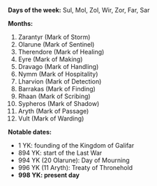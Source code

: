 **Days of the week:** Sul, Mol, Zol, Wir, Zor, Far, Sar

**Months:**
1. Zarantyr (Mark of Storm)
2. Olarune (Mark of Sentinel)
3. Therendore (Mark of Healing)
4. Eyre (Mark of Making)
5. Dravago (Mark of Handling)
6. Nymm (Mark of Hospitality)
7. Lharvion (Mark of Detection)
8. Barrakas (Mark of Finding)
9. Rhaan (Mark of Scribing)
10. Sypheros (Mark of Shadow)
11. Aryth (Mark of Passage)
12. Vult (Mark of Warding)

**Notable dates:**
- 1 YK: founding of the Kingdom of Galifar
- 894 YK: start of the Last War
- 994 YK (20 Olarune): Day of Mourning
- 996 YK (11 Aryth): Treaty of Thronehold
- **998 YK: present day**
